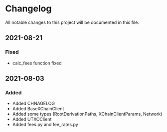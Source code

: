 # Changelog

All notable changes to this project will be documented in this file.

## 2021-08-21

### Fixed

- calc_fees function fixed

## 2021-08-03

### Added 

- Added CHNAGELOG
- Added BaseXChainClient
- Added some types (RootDerivationPaths, XChainClientParams, Network)
- Added UTXOClient
- Added fees.py and fee_rates.py